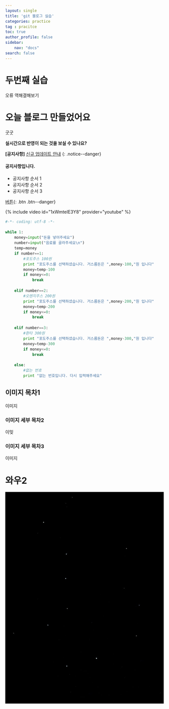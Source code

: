 ```yaml
---
layout: single
title: 'git 블로그 실습'
categories: practice
tag : pracitce
toc: true
author_profile: false
sidebar:
    nav: "docs"
search: false
---
```


# 두번째 실습
오류 역해결해보기

# 오늘 블로그 만들었어요 
굿굿

**실시간으로 반영이 되는 것을 보실 수 있나요?**

**[공지사항]** [신규 업데이트 안내](https://mmistakes.github.io/minimal-mistakes/docs/quick-start-guide/)
{: .notice--danger}

<div class='notice--success'>
<h4>공지사항입니다.</h4>
<ul>
	<li>공지사항 순서 1</li>
	<li>공지사항 순서 2</li>
	<li>공지사항 순서 3</li>
</ul>
</div>


[버튼](https://google.com){: .btn .btn--danger}

{% include video id="1xWmteIE3Y8" provider="youtube" %}

```python
#-*- coding: utf-8 -*-

while 1:
	money=input("돈을 넣어주세요")
	number=input("음료를 골라주세요\n")
	temp=money
	if number==1:
		#포도주스 100원
		print "포도주스를 선택하셨습니다. 거스름돈은 ",money-100,"원 입니다"
		money=temp-100
		if money<=0:
			break

	elif number==2:
		#오렌지주스 200원
		print "포도주스를 선택하셨습니다. 거스름돈은 ",money-200,"원 입니다"
		money=temp-200
		if money<=0:
			break

	elif number==3:
		#환타 300원
		print "포도주스를 선택하셨습니다. 거스름돈은 ",money-300,"원 입니다"
		money=temp-300
		if money<=0:
			break

	else:
		#없는 번호
		print "없는 번호입니다. 다시 입력해주세요"

```

## 이미지 목차1
이미지
### 이미지 세부 목차2
이밎
### 이미지 세부 목차3
이미지

# 와우2

![북두칠성](..\images\2021-10-29-first\북두칠성.jpg)